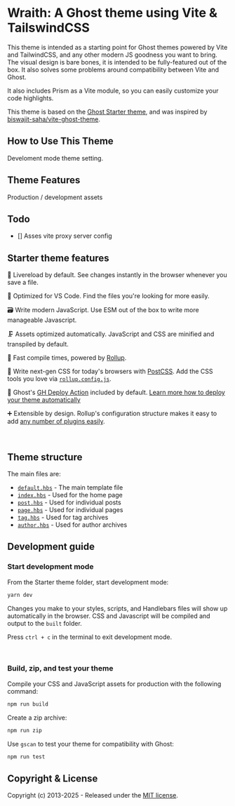 # Wraith: A Ghost theme using Vite & TailswindCSS

This theme is intended as a starting point for Ghost themes powered by Vite and TailwindCSS, and any other modern JS goodness you want to bring. The visual design is bare bones, it is intended to be fully-featured out of the box. It also solves some problems around compatibility between Vite and Ghost.

It also includes Prism as a Vite module, so you can easily customize your code highlights.

This theme is based on the [Ghost Starter theme](https://github.com/TryGhost/Starter), and was inspired by [biswajit-saha/vite-ghost-theme](https://github.com/biswajit-saha/vite-ghost-theme).

## How to Use This Theme

Develoment mode theme setting.

## Theme Features

Production / development assets

## Todo

 - [] Asses vite proxy server config


## Starter theme features

🔁&nbsp;Livereload by default. See changes instantly in the browser whenever you save a file.

🔎&nbsp;Optimized for VS Code. Find the files you're looking for more easily.

🗃️&nbsp;Write modern JavaScript. Use ESM out of the box to write more manageable Javascript.

🗜️&nbsp;Assets optimized automatically. JavaScript and CSS are minified and transpiled by default.

👟&nbsp;Fast compile times, powered by [Rollup](https://rollupjs.org).

🦋&nbsp;Write next-gen CSS for today's browsers with [PostCSS](https://postcss.org/). Add the CSS tools you love via [`rollup.config.js`](rollup.config.js).

🚢&nbsp;Ghost's [GH Deploy Action](.github/workflows/deploy-theme.yml) included by default. [Learn more how to deploy your theme automatically](https://github.com/TryGhost/action-deploy-theme)

➕&nbsp;Extensible by design. Rollup's configuration structure makes it easy to add [any number of plugins easily](https://github.com/rollup/plugins).

&nbsp;

## Theme structure

The main files are:

- [`default.hbs`](default.hbs) - The main template file
- [`index.hbs`](index.hbs) - Used for the home page
- [`post.hbs`](post.hbs) - Used for individual posts
- [`page.hbs`](page.hbs) - Used for individual pages
- [`tag.hbs`](tag.hbs) - Used for tag archives
- [`author.hbs`](author.hbs) - Used for author archives


## Development guide

### Start development mode

From the Starter theme folder, start development mode:

```bash
yarn dev
```

Changes you make to your styles, scripts, and Handlebars files will show up automatically in the browser. CSS and Javascript will be compiled and output to the `built` folder.

Press `ctrl + c` in the terminal to exit development mode.

&nbsp;

### Build, zip, and test your theme

Compile your CSS and JavaScript assets for production with the following command:

```bash
npm run build
```

Create a zip archive:

```bash
npm run zip
```

Use `gscan` to test your theme for compatibility with Ghost:

```bash
npm run test
```



## Copyright & License

Copyright (c) 2013-2025 - Released under the [MIT license](LICENSE).
